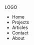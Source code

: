 <!DOCTYPE html>
<html>
  <head>
    <title> New Project </title>  
    <meta charset="utc_8">
  </head>
  <body>
    <div id="container">
      <div id="logo"> 
        <p>
          LOGO
        </p>
      </div>
      <div id="menu">
        <nav>
          <ul>
            <li>Home</li>
            <li>Projects</li>
            <li>Articles</li>
            <li>Contact</li>
            <li>About</li>
          </ul>
        </nav> 
      </div> 
    </div>
  </body>
</html>
